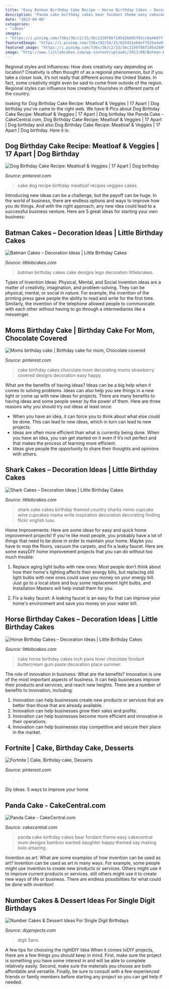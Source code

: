 ```yaml
---
title: "Easy Batman Birthday Cake Recipe ~ Horse Birthday Cakes – Decoration Ideas"
description: "Panda cake birthday cakes bear fondant theme easy cakecentral mum designs bamboo wanted daughter happy themed say making bolo amazing"
date: "2023-04-06"
categories:
- "ideas"
images:
- "https://i.pinimg.com/736x/36/c2/15/36c2150f86f195d26095f83cc6a4607f--mom-birthday-cakes.jpg"
featuredImage: "https://i.pinimg.com/736x/82/54/31/825431eb6eff525e4a9709a2e7036444.jpg"
featured_image: "https://i.pinimg.com/736x/36/c2/15/36c2150f86f195d26095f83cc6a4607f--mom-birthday-cakes.jpg"
image: "http://www.littlebcakes.com/wp-content/uploads/2013/08/Batman-Birthday-Cakes-Designs.jpg"
---
```



Regional styles and influences: How does creativity vary depending on location?
Creativity is often thought of as a regional phenomenon, but if you take a closer look, it’s not really that different across the United States. In fact, some creativity might even be said to come from outside of the region. Regional styles can influence how creativity flourishes in different parts of the country.

	

		
looking for Dog Birthday Cake Recipe: Meatloaf &amp; Veggies | 17 Apart | Dog birthday you've came to the right web. We have 8 Pics about Dog Birthday Cake Recipe: Meatloaf &amp; Veggies | 17 Apart | Dog birthday like Panda Cake - CakeCentral.com, Dog Birthday Cake Recipe: Meatloaf &amp; Veggies | 17 Apart | Dog birthday and also Dog Birthday Cake Recipe: Meatloaf &amp; Veggies | 17 Apart | Dog birthday. Here it is:
		
    
## Dog Birthday Cake Recipe: Meatloaf &amp; Veggies | 17 Apart | Dog Birthday

<img loading=lazy src="https://i.pinimg.com/736x/c8/ed/62/c8ed627245f7b3aa9488b37a28cf935b.jpg" onerror="this.onerror=null;this.src='https://tse2.mm.bing.net/th?id=OIP.F91eB9BDOAZZbrJMquYYMQHaJ_&amp;pid=15.1';" alt="Dog Birthday Cake Recipe: Meatloaf &amp; Veggies | 17 Apart | Dog birthday">

_Source: pinterest.com_

>cake dog recipe birthday meatloaf recipes veggies cakes. 

	

Introducing new ideas can be a challenge, but the payoff can be huge. In the world of business, there are endless options and ways to improve how you do things. And with the right approach, any new idea could lead to a successful business venture. Here are 5 great ideas for starting your own business: 

    
## Batman Cakes – Decoration Ideas | Little Birthday Cakes

<img loading=lazy src="http://www.littlebcakes.com/wp-content/uploads/2013/08/Batman-Birthday-Cakes-Designs.jpg" onerror="this.onerror=null;this.src='https://tse3.mm.bing.net/th?id=OIP.tXlMQMWlBDro_GnT4ph4jQHaJ4&amp;pid=15.1';" alt="Batman Cakes – Decoration Ideas | Little Birthday Cakes">

_Source: littlebcakes.com_

>batman birthday cakes cake designs lego decoration littlebcakes. 

	

Types of Invention Ideas: Physical, Mental, and Social
Invention ideas are a matter of creativity, imagination, and problem-solving. They can be physical, mental, or social in nature. For example, the invention of the printing press gave people the ability to read and write for the first time. Similarly, the invention of the telephone allowed people to communicate with each other without having to go through a intermediaries like a messenger.

    
## Moms Birthday Cake | Birthday Cake For Mom, Chocolate Covered

<img loading=lazy src="https://i.pinimg.com/736x/36/c2/15/36c2150f86f195d26095f83cc6a4607f--mom-birthday-cakes.jpg" onerror="this.onerror=null;this.src='https://tse3.mm.bing.net/th?id=OIP.mySMh1pJiP5ydgoZgc2TowHaNK&amp;pid=15.1';" alt="Moms birthday cake | Birthday cake for mom, Chocolate covered">

_Source: pinterest.com_

>cake birthday cakes chocolate mom decorating moms strawberry covered designs decoration easy happy. 

	

What are the benefits of having ideas?
Ideas can be a big help when it comes to solving problems. Ideas can also help you see things in a new light or come up with new ideas for projects. There are many benefits to having ideas and some people swear by the power of them. Here are three reasons why you should try out ideas at least once: 
- When you have an idea, it can force you to think about what else could be done. This can lead to new ideas, which in turn can lead to new projects. 
- Ideas are often more efficient than what is currently being done. When you have an idea, you can get started on it even if it’s not perfect and that makes the process of learning more efficient. 
- Ideas give people the opportunity to share their thoughts and opinions with others.

    
## Shark Cakes – Decoration Ideas | Little Birthday Cakes

<img loading=lazy src="http://www.littlebcakes.com/wp-content/uploads/2013/08/Shark-Cake.jpg" onerror="this.onerror=null;this.src='https://tse4.mm.bing.net/th?id=OIP.Di9hLeJr_4KxvobGsrb0OwHaFj&amp;pid=15.1';" alt="Shark Cakes – Decoration Ideas | Little Birthday Cakes">

_Source: littlebcakes.com_

>shark cake cakes birthday themed country sharks nemo cupcake wine cupcakes mama write inspiration decoration decorating finding flickr english luau. 

	

Home Improvements: Here are some ideas for easy and quick home improvement projects!
If you're like most people, you probably have a lot of things that need to be done in order to maintain your home. Maybe you have to mop the floors, vacuum the carpets, and fix a leaky faucet. Here are some easyDIY home improvement projects that you can do without too much trouble:
1. Replace aging light bulbs with new ones: Most people don't think about how their home's lighting affects their energy bills, but replacing old light bulbs with new ones could save you money on your energy bill. Just go to a local store and buy some replacement light bulbs, and Installation Masters will help install them for you.

2. Fix a leaky faucet: A leaking faucet is an easy fix that can improve your home's environment and save you money on your water bill.

    
## Horse Birthday Cakes – Decoration Ideas | Little Birthday Cakes

<img loading=lazy src="http://www.littlebcakes.com/wp-content/uploads/2014/01/Horse-Cake-Pans-979x1024.jpg" onerror="this.onerror=null;this.src='https://tse2.mm.bing.net/th?id=OIP.EARBQDKpubOpPZ_QUsGMewHaHv&amp;pid=15.1';" alt="Horse Birthday Cakes – Decoration Ideas | Little Birthday Cakes">

_Source: littlebcakes.com_

>cake horse birthday cakes inch pans lover chocolate fondant buttercream gum paste decoration place summer. 

	

The role of innovation in business: What are the benefits?
Innovation is one of the most important aspects of business. It can help businesses improve their products and services, and reach new heights. There are a number of benefits to innovation, including: 
1. Innovation can help businesses create new products or services that are better than those that are already available. 
2. Innovation can help businesses grow their sales and profits. 
3. Innovation can help businesses become more efficient and innovative in their operations. 
4. Innovation can help businesses stay competitive and secure their place in the market.

    
## Fortnite | Cake, Birthday Cake, Desserts

<img loading=lazy src="https://i.pinimg.com/736x/82/54/31/825431eb6eff525e4a9709a2e7036444.jpg" onerror="this.onerror=null;this.src='https://tse3.mm.bing.net/th?id=OIP.eIj3iitfGcp789cw84nqiQHaJ3&amp;pid=15.1';" alt="Fortnite | Cake, Birthday cake, Desserts">

_Source: pinterest.com_

>. 

	

Diy Ideas: 5 ways to improve your home

    
## Panda Cake - CakeCentral.com

<img loading=lazy src="https://cdn001.cakecentral.com/gallery/2015/03/900_841942UPe7_panda-cake.jpg" onerror="this.onerror=null;this.src='https://tse4.mm.bing.net/th?id=OIP.NJ9-zfqKHjVmYFnOIJY5SAHaLH&amp;pid=15.1';" alt="Panda Cake - CakeCentral.com">

_Source: cakecentral.com_

>panda cake birthday cakes bear fondant theme easy cakecentral mum designs bamboo wanted daughter happy themed say making bolo amazing. 

	

Invention as art: What are some examples of how invention can be used as art?
Invention can be used as art in many ways. For example, some people might use invention to create new products or services. Others might use it to improve current products or services. still others might use it to create new ways of life or business. There are endless possibilities for what could be done with invention!

    
## Number Cakes &amp; Dessert Ideas For Single Digit Birthdays

<img loading=lazy src="https://diyprojects.com/wp-content/uploads/2016/04/Number-Cake-Ideas-For-Single-Digit-Birthdays-Batman-5-Cake.jpg" onerror="this.onerror=null;this.src='https://tse1.mm.bing.net/th?id=OIP.R4hHhtYsIPkHx_MJ1FfNkQHaJ3&amp;pid=15.1';" alt="Number Cakes &amp; Dessert Ideas For Single Digit Birthdays">

_Source: diyprojects.com_

>digit 5ans. 

	

A few tips for choosing the rightDIY Idea
When it comes toDIY projects, there are a few things you should keep in mind. First, make sure the project is something you have some interest in and will be able to complete relatively easily. Second, make sure the materials you choose are both affordable and versatile. Finally, be sure to consult with a few experienced friends or family members before starting any project so you can get help if needed.

